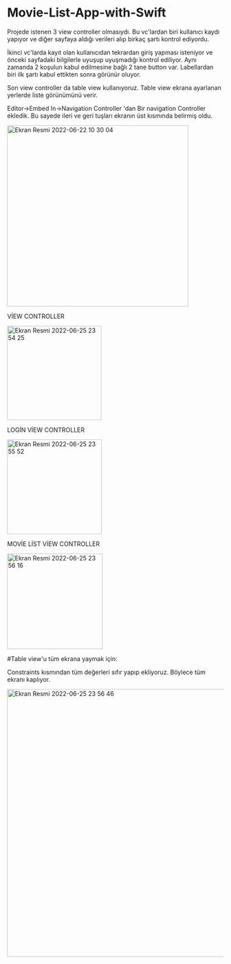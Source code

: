 # Movie-List-App-with-Swift

Projede istenen 3 view controller olmasıydı. Bu vc'lardan biri kullanıcı kaydı yapıyor ve diğer sayfaya aldığı verileri alıp birkaç şartı kontrol ediyordu.

İkinci vc'larda kayıt olan kullanıcıdan tekrardan giriş yapması isteniyor ve önceki sayfadaki bilgilerle uyuşup uyuşmadığı kontrol ediliyor. Aynı zamanda 2 koşulun kabul edilmesine bağlı 2 tane button var. Labellardan biri ilk şartı kabul ettikten sonra görünür oluyor.

Son view controller da table view kullanıyoruz. Table view ekrana ayarlanan yerlerde liste görünümünü verir.



Editor->Embed In->Navigation Controller 'dan Bir navigation Controller ekledik. Bu sayede ileri ve geri tuşları ekranın üst kısmında belirmiş oldu.

<img width="421" alt="Ekran Resmi 2022-06-22 10 30 04" src="https://user-images.githubusercontent.com/96236352/174970146-d35ff1ea-3490-4c23-b553-947f15c4fd62.png">



VİEW CONTROLLER 

<img width="219" alt="Ekran Resmi 2022-06-25 23 54 25" src="https://user-images.githubusercontent.com/96236352/175790247-f481124e-5915-493a-be9a-71c9394b12ba.png">




LOGİN VİEW CONTROLLER

<img width="220" alt="Ekran Resmi 2022-06-25 23 55 52" src="https://user-images.githubusercontent.com/96236352/175790286-5921c469-04f8-463d-8156-e99c11b61d03.png">


MOVİE LİST VİEW CONTROLLER

<img width="222" alt="Ekran Resmi 2022-06-25 23 56 16" src="https://user-images.githubusercontent.com/96236352/175790293-638ae271-c33e-4d82-b640-faf637e8ccbd.png">

#Table view'u tüm ekrana yaymak için:

Constraints kısmından tüm değerleri sıfır yapıp ekliyoruz. Böylece tüm ekranı kaplıyor.

<img width="622" alt="Ekran Resmi 2022-06-25 23 56 46" src="https://user-images.githubusercontent.com/96236352/175790307-699d2f5a-edfb-4de0-b3b0-c26bb341e8fd.png">



